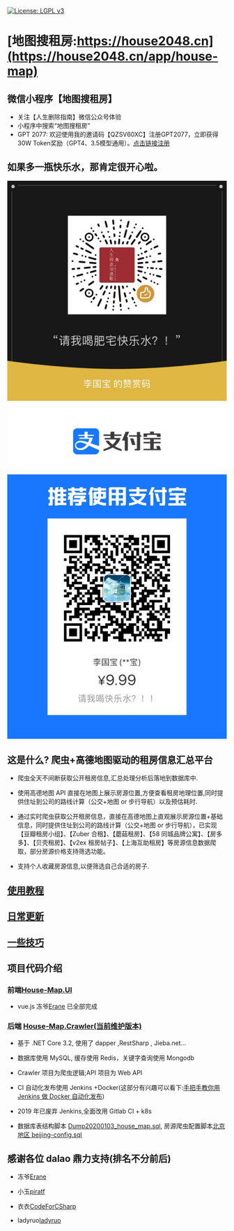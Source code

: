 [![License: LGPL v3](https://img.shields.io/badge/License-LGPL%20v3-blue.svg)](http://www.gnu.org/licenses/lgpl-3.0)

# [地图搜租房:https://house2048.cn](https://house2048.cn/app/house-map)

## 微信小程序【地图搜租房】

- 关注【人生删除指南】微信公众号体验
- 小程序中搜索“地图搜租房”
- GPT 2077: 欢迎使用我的邀请码【QZSV60XC】注册GPT2077，立即获得30W Token奖励（GPT4、3.5模型通用）。[点击链接注册](https://chat.r2049.cn/user/login?inviteCode=QZSV60XC)

## 如果多一瓶快乐水，那肯定很开心啦。

![](./md-img/wechat_pay.jpg)

![](./md-img/zfb_pay.jpg)

## 这是什么? 爬虫+高德地图驱动的租房信息汇总平台

- 爬虫全天不间断获取公开租房信息,汇总处理分析后落地到数据库中.

- 使用高德地图 API 直接在地图上展示房源位置,方便查看租房地理位置,同时提供住址到公司的路线计算（公交+地图 or 步行导航）以及预估耗时.

- 通过实时爬虫获取公开租房信息，直接在高德地图上直观展示房源位置+基础信息，同时提供住址到公司的路线计算（公交+地图 or 步行导航），已实现【豆瓣租房小组】、【Zuber 合租】、【蘑菇租房】、【58 同城品牌公寓】、【房多多】、【贝壳租房】、【v2ex 租房帖子】、【上海互助租房】等房源信息数据爬取，部分房源价格支持筛选功能。

- 支持个人收藏房源信息,以便筛选自己合适的房子.

## [使用教程](/使用教程.md)

## [日常更新](/日常更新.md)

## [一些技巧](/一些技巧.md)

## 项目代码介绍

### 前端[House-Map.UI](/House-Map.UI)

- vue.js 冻爷[Erane](https://github.com/Erane/) 已全部完成

### 后端 [House-Map.Crawler(当前维护版本)](/House-Map.Crawler)

- 基于 .NET Core 3.2, 使用了 dapper ,RestSharp , Jieba.net...

- 数据库使用 MySQL, 缓存使用 Redis，关键字查询使用 Mongodb

- Crawler 项目为爬虫逻辑;API 项目为 Web API

- CI 自动化发布使用 Jenkins +Docker(这部分有兴趣可以看下:[手把手教你用 Jenkins 做 Docker 自动化发布](https://zhuanlan.zhihu.com/p/36509817))

- 2019 年已废弃 Jenkins,全面改用 Gitlab CI + k8s

- 数据库表结构脚本 [Dump20200103_house_map.sql](/Dump20200103_house_map.sql), 房源爬虫配置脚本[北京地区 beijing-config.sql](/beijing-config.sql)

## 感谢各位 dalao 鼎力支持(排名不分前后)

- 冻爷[Erane](https://github.com/Erane/)

- 小玉[piratf](https://github.com/piratf)

- 衣衣[CodeForCSharp](https://github.com/CodeForCSharp)

- ladyruo[ladyruo](https://github.com/ladyruo)

